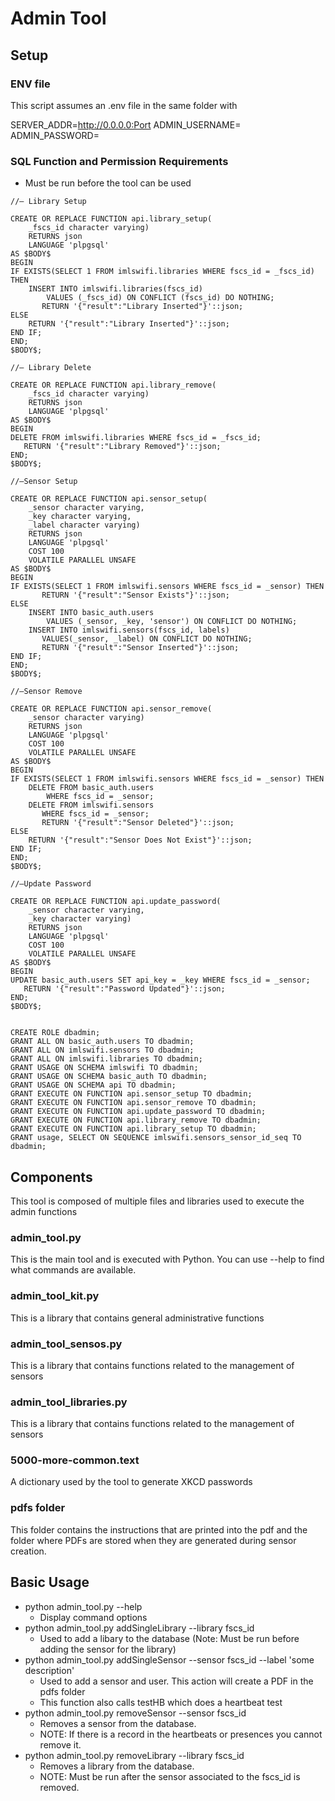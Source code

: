 # Admin Tool

## Setup 

### ENV file
This script assumes an .env file in the same folder with 

SERVER_ADDR=http://0.0.0.0:Port
ADMIN_USERNAME=
ADMIN_PASSWORD=

### SQL Function and Permission Requirements 
- Must be run before the tool can be used

```
//— Library Setup

CREATE OR REPLACE FUNCTION api.library_setup(
	_fscs_id character varying)
    RETURNS json
    LANGUAGE 'plpgsql'
AS $BODY$
BEGIN
IF EXISTS(SELECT 1 FROM imlswifi.libraries WHERE fscs_id = _fscs_id) THEN
	INSERT INTO imlswifi.libraries(fscs_id) 
		VALUES (_fscs_id) ON CONFLICT (fscs_id) DO NOTHING;
	   RETURN '{"result":"Library Inserted"}'::json;
ELSE
	RETURN '{"result":"Library Inserted"}'::json;
END IF;
END;
$BODY$;

//— Library Delete

CREATE OR REPLACE FUNCTION api.library_remove(
	_fscs_id character varying)
    RETURNS json
    LANGUAGE 'plpgsql'
AS $BODY$
BEGIN
DELETE FROM imlswifi.libraries WHERE fscs_id = _fscs_id;
   RETURN '{"result":"Library Removed"}'::json;
END;
$BODY$;

//—Sensor Setup

CREATE OR REPLACE FUNCTION api.sensor_setup(
	_sensor character varying,
	_key character varying,
	_label character varying)
    RETURNS json
    LANGUAGE 'plpgsql'
    COST 100
    VOLATILE PARALLEL UNSAFE
AS $BODY$
BEGIN
IF EXISTS(SELECT 1 FROM imlswifi.sensors WHERE fscs_id = _sensor) THEN
	   RETURN '{"result":"Sensor Exists"}'::json;
ELSE
	INSERT INTO basic_auth.users 
		VALUES (_sensor, _key, 'sensor') ON CONFLICT DO NOTHING;
	INSERT INTO imlswifi.sensors(fscs_id, labels)
	   VALUES(_sensor, _label) ON CONFLICT DO NOTHING;
	   RETURN '{"result":"Sensor Inserted"}'::json;
END IF;
END;
$BODY$;

//—Sensor Remove

CREATE OR REPLACE FUNCTION api.sensor_remove(
	_sensor character varying)
    RETURNS json
    LANGUAGE 'plpgsql'
    COST 100
    VOLATILE PARALLEL UNSAFE
AS $BODY$
BEGIN
IF EXISTS(SELECT 1 FROM imlswifi.sensors WHERE fscs_id = _sensor) THEN
	DELETE FROM basic_auth.users 
		WHERE fscs_id = _sensor;
	DELETE FROM imlswifi.sensors
	   WHERE fscs_id = _sensor;
	   RETURN '{"result":"Sensor Deleted"}'::json;
ELSE
	RETURN '{"result":"Sensor Does Not Exist"}'::json;
END IF;
END;
$BODY$;

//—Update Password

CREATE OR REPLACE FUNCTION api.update_password(
	_sensor character varying,
	_key character varying)
    RETURNS json
    LANGUAGE 'plpgsql'
    COST 100
    VOLATILE PARALLEL UNSAFE
AS $BODY$
BEGIN
UPDATE basic_auth.users SET api_key = _key WHERE fscs_id = _sensor; 
   RETURN '{"result":"Password Updated"}'::json;
END;
$BODY$;


CREATE ROLE dbadmin;
GRANT ALL ON basic_auth.users TO dbadmin;
GRANT ALL ON imlswifi.sensors TO dbadmin;
GRANT ALL ON imlswifi.libraries TO dbadmin;
GRANT USAGE ON SCHEMA imlswifi TO dbadmin;
GRANT USAGE ON SCHEMA basic_auth TO dbadmin;
GRANT USAGE ON SCHEMA api TO dbadmin;
GRANT EXECUTE ON FUNCTION api.sensor_setup TO dbadmin;
GRANT EXECUTE ON FUNCTION api.sensor_remove TO dbadmin;
GRANT EXECUTE ON FUNCTION api.update_password TO dbadmin;
GRANT EXECUTE ON FUNCTION api.library_remove TO dbadmin;
GRANT EXECUTE ON FUNCTION api.library_setup TO dbadmin;
GRANT usage, SELECT ON SEQUENCE imlswifi.sensors_sensor_id_seq TO dbadmin;

```




## Components 

This tool is composed of multiple files and libraries used to execute the admin functions

### admin_tool.py
This is the main tool and is executed with Python. You can use --help to find what commands are available.

### admin_tool_kit.py
This is a library that contains general administrative functions 

### admin_tool_sensos.py
This is a library that contains functions related to the management of sensors 

### admin_tool_libraries.py
This is a library that contains functions related to the management of sensors

### 5000-more-common.text
A dictionary used by the tool to generate XKCD passwords

### pdfs folder
This folder contains the instructions that are printed into the pdf and the folder where PDFs are stored when they are generated during sensor creation. 

## Basic Usage
- python admin_tool.py --help
    - Display command options
- python admin_tool.py addSingleLibrary --library fscs_id
	- Used to add a libary to the database (Note: Must be run before adding the sensor for the library)
- python admin_tool.py addSingleSensor --sensor fscs_id --label 'some description'
    - Used to add a sensor and user. This action will create a PDF in the pdfs folder
    - This function also calls testHB which does a heartbeat test
- python admin_tool.py removeSensor --sensor fscs_id 
    - Removes a sensor from the database.
    - NOTE: If there is a record in the heartbeats or presences you cannot remove it.
- python admin_tool.py removeLibrary --library fscs_id 
    - Removes a library from the database.
    - NOTE: Must be run after the sensor associated to the fscs_id is removed.
